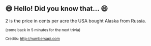 ## :smile: Hello! Did you know that... :smile:
2 is the price in cents per acre the USA bought Alaska from Russia.

<sup>(come back in 5 minutes for the next trivia)</sup>


<sup>Credits: http://numbersapi.com</sup>
